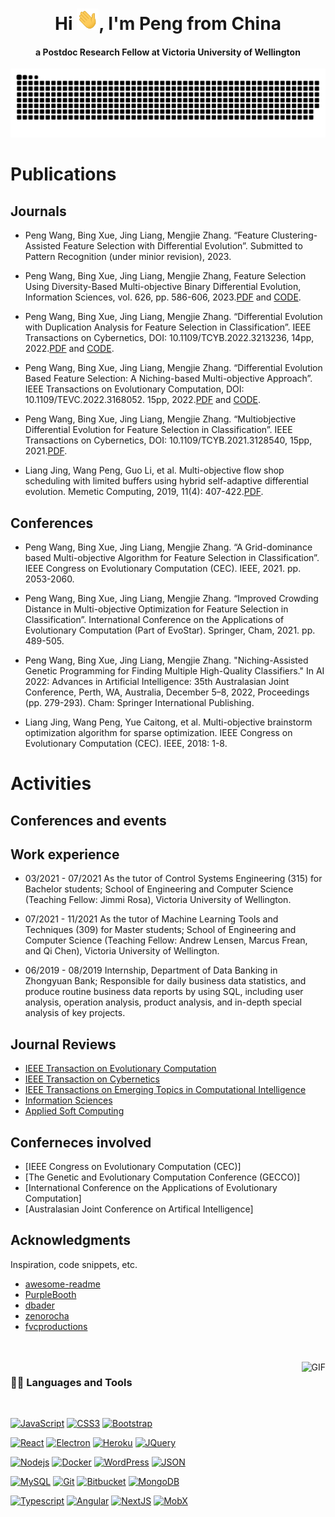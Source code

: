 <div align="center">
<h1 align="center">Hi <img width="35" src="https://github.com/1999AZZAR/1999AZZAR/blob/main/resources/img/waving.gif">, I'm Peng from China</h1>
<h4 align="center">a Postdoc Research Fellow at Victoria University of Wellington</h4>
</div>

<div align="center">
  <a href="https://1999azzar.github.io/1999AZZAR/">
  <img  src="https://github.com/1999AZZAR/1999AZZAR/blob/main/resources/img/grid-snake.svg"
       alt="snake" /></a>
</div>

# Publications
## Journals

* Peng Wang, Bing Xue, Jing Liang, Mengjie Zhang. “Feature Clustering-Assisted Feature Selection with Differential Evolution”. Submitted to Pattern Recognition (under minior revision), 2023.

* Peng Wang, Bing Xue, Jing Liang, Mengjie Zhang, Feature Selection Using Diversity-Based Multi-objective Binary Differential Evolution, Information Sciences, vol. 626, pp. 586-606, 2023.[PDF](https://doi.org/10.1016/j.ins.2022.12.117) and [CODE](https://github.com/penfwang/Inf_Sci_MODE).

* Peng Wang, Bing Xue, Jing Liang, Mengjie Zhang. “Differential Evolution with Duplication Analysis for Feature Selection in Classification”. IEEE Transactions on Cybernetics, DOI: 10.1109/TCYB.2022.3213236, 14pp, 2022.[PDF](https://doi.org/10.1109/TCYB.2022.3213236.) and [CODE](https://github.com/penfwang/NDEDA_CYB).

* Peng Wang, Bing Xue, Jing Liang, Mengjie Zhang. “Differential Evolution Based Feature Selection: A Niching-based Multi-objective Approach”. IEEE Transactions on Evolutionary Computation, DOI: 10.1109/TEVC.2022.3168052. 15pp, 2022.[PDF](https://doi.org/10.1109/TEVC.2022.3168052) and [CODE](https://github.com/penfwang/NMDE).

* Peng Wang, Bing Xue, Jing Liang, Mengjie Zhang. “Multiobjective Differential Evolution for Feature Selection in Classification”. IEEE Transactions on Cybernetics, DOI: 10.1109/TCYB.2021.3128540, 15pp, 2021.[PDF](https://doi.org/10.1109/TCYB.2021.3128540).

* Liang Jing, Wang Peng, Guo Li, et al. Multi-objective flow shop scheduling with limited buffers using hybrid self-adaptive differential evolution. Memetic Computing, 2019, 11(4): 407-422.[PDF](https://doi.org/10.1007/s12293-019-00290-5).


## Conferences

* Peng Wang, Bing Xue, Jing Liang, Mengjie Zhang. “A Grid-dominance based Multi-objective Algorithm for Feature Selection in Classification”. IEEE Congress on Evolutionary Computation (CEC). IEEE, 2021. pp. 2053-2060.


* Peng Wang, Bing Xue, Jing Liang, Mengjie Zhang. “Improved Crowding Distance in Multi-objective Optimization for Feature Selection in Classification”. International Conference on the Applications of Evolutionary Computation (Part of EvoStar). Springer, Cham, 2021. pp. 489-505.

* Peng Wang, Bing Xue, Jing Liang, Mengjie Zhang. "Niching-Assisted Genetic Programming for Finding Multiple High-Quality Classifiers." In AI 2022: Advances in Artificial Intelligence: 35th Australasian Joint Conference, Perth, WA, Australia, December 5–8, 2022, Proceedings (pp. 279-293). Cham: Springer International Publishing.

* Liang Jing, Wang Peng, Yue Caitong, et al. Multi-objective brainstorm optimization algorithm for sparse optimization. IEEE Congress on Evolutionary Computation (CEC). IEEE, 2018: 1-8.

# Activities

## Conferences and events


## Work experience
* 03/2021 - 07/2021 As the tutor of Control Systems Engineering (315) for Bachelor students;
School of Engineering and Computer Science (Teaching Fellow: Jimmi Rosa), Victoria University of Wellington.
	
* 07/2021 - 11/2021 As the tutor of Machine Learning Tools and Techniques (309) for Master students;
School of Engineering and Computer Science (Teaching Fellow: Andrew Lensen, Marcus Frean, and Qi Chen), Victoria University of Wellington.

* 06/2019 - 08/2019 Internship, Department of Data Banking in Zhongyuan Bank;
Responsible for daily business data statistics, and produce routine business data reports by using SQL, including user analysis, operation analysis, product analysis, and in-depth special analysis of key projects.

## Journal Reviews

* [IEEE Transaction on Evolutionary Computation](https://ieeexplore.ieee.org/xpl/RecentIssue.jsp?punumber=4235)
* [IEEE Transaction on Cybernetics](https://ieeexplore.ieee.org/xpl/RecentIssue.jsp?punumber=6221036)
* [IEEE Transactions on Emerging Topics in Computational Intelligence](https://cis.ieee.org/publications/t-emerging-topics-in-ci)
* [Information Sciences](https://www.sciencedirect.com/journal/information-sciences)
* [Applied Soft Computing](https://www.sciencedirect.com/journal/applied-soft-computing)

## Conferneces involved

* [IEEE Congress on Evolutionary Computation (CEC)]
* [The Genetic and Evolutionary Computation Conference (GECCO)]
* [International Conference on the Applications of Evolutionary Computation]
* [Australasian Joint Conference on Artifical Intelligence]


## Acknowledgments

Inspiration, code snippets, etc.
* [awesome-readme](https://github.com/matiassingers/awesome-readme)
* [PurpleBooth](https://gist.github.com/PurpleBooth/109311bb0361f32d87a2)
* [dbader](https://github.com/dbader/readme-template)
* [zenorocha](https://gist.github.com/zenorocha/4526327)
* [fvcproductions](https://gist.github.com/fvcproductions/1bfc2d4aecb01a834b46)


<br />
<br />

  <img align="right" alt="GIF" src="https://media.giphy.com/media/836HiJc7pgzy8iNXCn/giphy.gif" />
  
### 👨‍💻 Languages and Tools

<br />

[![JavaScript](https://img.shields.io/badge/-JavaScript-black?style=flat&logo=javascript&link=https://github.com/BRdhanani)](https://github.com/BRdhanani) 
[![CSS3](https://img.shields.io/badge/-CSS3-1572B6?style=flat&logo=css3&link=https://github.com/BRdhanani)](https://github.com/BRdhanani) 
[![Bootstrap](https://img.shields.io/badge/-Bootstrap-563D7C?style=flat&logo=bootstrap&link=https://github.com/BRdhanani)](https://github.com/BRdhanani) 

[![React](https://img.shields.io/badge/-React-black?style=flat&logo=react&link=https://github.com/BRdhanani)](https://github.com/BRdhanani) 
[![Electron](https://img.shields.io/badge/-Electron-gray?style=flat&logo=electron&link=https://github.com/BRdhanani)](https://github.com/BRdhanani) 
[![Heroku](https://img.shields.io/badge/-Heroku-gray?style=flat&logo=heroku&link=https://github.com/BRdhanani)](https://github.com/BRdhanani) 
[![JQuery](https://img.shields.io/badge/-JQuery-blue?style=flat&logo=jquery&link=https://github.com/BRdhanani)](https://github.com/BRdhanani) 

[![Nodejs](https://img.shields.io/badge/-Nodejs-green?style=flat&logo=Node.js&link=https://github.com/BRdhanani)](https://github.com/BRdhanani) 
[![Docker](https://img.shields.io/badge/-Docker-black?style=flat&logo=docker&link=https://github.com/BRdhanani)](https://github.com/BRdhanani) 
[![WordPress](https://img.shields.io/badge/-WordPress-blue?style=flat&logo=wordpress&link=https://github.com/BRdhanani)](https://github.com/BRdhanani) 
[![JSON](https://img.shields.io/badge/-json-02569B?style=flat&logo=json&link=https://github.com/BRdhanani)](https://github.com/BRdhanani)

[![MySQL](https://img.shields.io/badge/-MySQL-black?style=flat&logo=mysql&link=https://github.com/BRdhanani)](https://github.com/BRdhanani)
[![Git](https://img.shields.io/badge/-Git-black?style=flat&logo=git&link=https://github.com/BRdhanani)](https://github.com/BRdhanani) 
[![Bitbucket](https://img.shields.io/badge/-Bitbucket-blue?style=flat&logo=bitbucket&link=https://github.com/BRdhanani)](https://github.com/BRdhanani)
[![MongoDB](https://img.shields.io/badge/-MongoDB-FCA121?style=flat&logo=mongodb&link=https://github.com/BRdhanani)](https://gitlab.com/BRdhanani) 

[![Typescript](https://img.shields.io/badge/-TypeScript-white?style=flat&logo=typescript&link=https://github.com/BRdhanani)](https://github.com/BRdhanani)
[![Angular](https://img.shields.io/badge/-Angular-red?style=flat&logo=angular&link=https://github.com/BRdhanani)](https://github.com/BRdhanani) 
[![NextJS](https://img.shields.io/badge/-NextJS-black?style=flat&logo=nextjs&link=https://github.com/BRdhanani)](https://github.com/BRdhanani)
[![MobX](https://img.shields.io/badge/-MobX-gray?style=flat&logo=mobx&link=https://github.com/BRdhanani)](https://gitlab.com/BRdhanani) 
